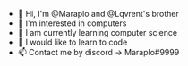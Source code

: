 - 👋 Hi, I'm @Maraplo and @Lqvrent's brother
- 👀 I'm interested in computers
- 🌱 I am currently learning computer science
- 💞️ I would like to learn to code
- 📫 Contact me by discord -> Maraplo#9999

<!---
Maraplo/Maraplo is a ✨ special ✨ repository because its `README.md` (this file) appears on your GitHub profile.
You can click the Preview link to take a look at your changes.
--->
